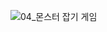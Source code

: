 ![04_몬스터 잡기 게임](https://github.com/ysolarh/OZ_class_backend/assets/109467066/542dfff7-15d5-4ed1-a652-c6f094670e3f)
